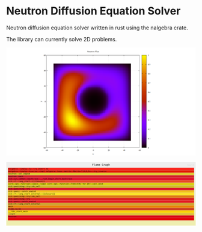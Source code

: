 # Neutron Diffusion Equation Solver

Neutron diffusion equation solver written in rust using the nalgebra crate.


The library can currently solve 2D problems.

![Solution](img/plot.png)


![Flame](img/perf.svg)

